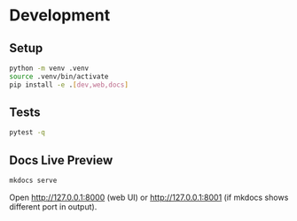 # Development

## Setup

```bash
python -m venv .venv
source .venv/bin/activate
pip install -e .[dev,web,docs]
```

## Tests

```bash
pytest -q
```

## Docs Live Preview

```bash
mkdocs serve
```

Open http://127.0.0.1:8000 (web UI) or http://127.0.0.1:8001 (if mkdocs shows different port in output).
